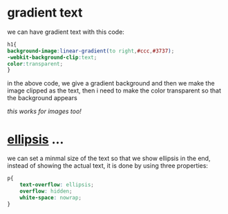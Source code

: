 # gradient text

we can have gradient text with this code:

```css
h1{
background-image:linear-gradient(to right,#ccc,#3737);
-webkit-background-clip:text;
color:transparent;
}
```

in the above code, we give a gradient background and then we make the image clipped as the text, then i need to make the color transparent so that the background appears

*this works for images too!*

# [ellipsis](https://developer.mozilla.org/en-US/docs/Web/CSS/text-overflow) ...

we can set a minmal size of the text so that we show ellipsis in the end,
instead of showing the actual text, it is done by using three properties:

```css
p{
    text-overflow: ellipsis;
    overflow: hidden;
    white-space: nowrap;
}
```

